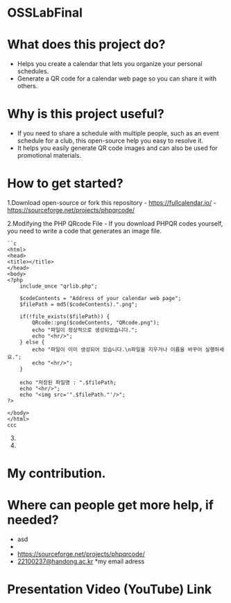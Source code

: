 # OSSLabFinal

What does this project do?
==========================
  - Helps you create a calendar that lets you organize your personal schedules.
  - Generate a QR code for a calendar web page so you can share it with others.

Why is this project useful?
==========================
  - If you need to share a schedule with multiple people, such as an event schedule for a club, this open-source help you easy to resolve it.
  - It helps you easily generate QR code images and can also be used for promotional materials.

How to get started?
==========================
  1.Download open-source or fork this repository
    - https://fullcalendar.io/
    - https://sourceforge.net/projects/phpqrcode/
  
  2.Modifying the PHP QRcode File
    - If you download PHPQR codes yourself, you need to write a code that generates an image file.
    
    ``c
    <html>
    <head>
    <title></title>
    </head>
    <body>
    <?php
        include_once "qrlib.php";

        $codeContents = "Address of your calendar web page";
        $filePath = md5($codeContents).".png";

        if(!file_exists($filePath)) {
            QRcode::png($codeContents, "QRcode.png");
            echo "파일이 정상적으로 생성되었습니다.";
            echo "<hr/>";
        } else {
            echo "파일이 이미 생성되어 있습니다.\n파일을 지우거나 이름을 바꾸어 실행하세요.";
            echo "<hr/>";
        }

        echo "저장된 파일명 : ".$filePath;
        echo "<hr/>";
        echo "<img src='".$filePath."'/>";
    ?>

    </body>
    </html>
    ccc
  
  3.
  
  4.



My contribution.
==========================



Where can people get more help, if needed?
==========================
  - asd
  -  
  - https://sourceforge.net/projects/phpqrcode/
  - 22100237@handong.ac.kr
    *my email adress


Presentation Video (YouTube) Link
==========================


